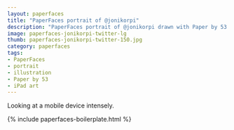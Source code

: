 ```yaml
---
layout: paperfaces
title: "PaperFaces portrait of @jonikorpi"
description: "PaperFaces portrait of @jonikorpi drawn with Paper by 53 on an iPad."
image: paperfaces-jonikorpi-twitter-lg
thumb: paperfaces-jonikorpi-twitter-150.jpg
category: paperfaces
tags: 
- PaperFaces
- portrait
- illustration
- Paper by 53
- iPad art
---
```


Looking at a mobile device intensely.

{% include paperfaces-boilerplate.html %}
